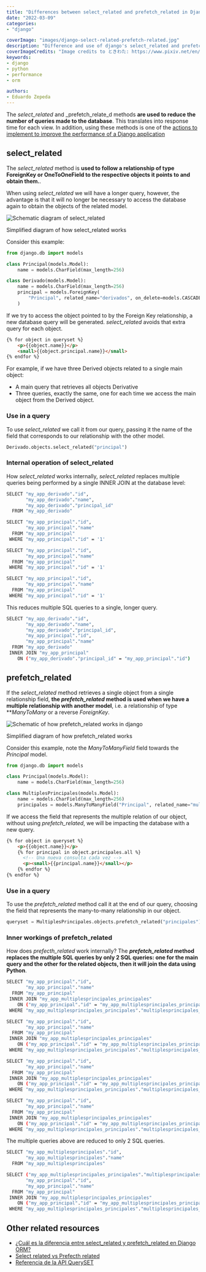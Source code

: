 ```yaml
---
title: "Differences between select_related and prefetch_related in Django"
date: "2022-03-09"
categories:
- "django"

coverImage: "images/django-select-related-prefetch-related.jpg"
description: "Difference and use of django's select_related and prefetch_related methods to reduce the number of queries or database queries"
coverImageCredits: "Image credits to ときわた: https://www.pixiv.net/en/users/5300811"
keywords:
- django
- python
- performance
- orm

authors:
- Eduardo Zepeda
---
```


The _select_related_ and _prefetch_relate_d methods **are used to reduce the number of queries made to the database**. This translates into response time for each view. In addition, using these methods is one of the [actions to implement to improve the performance of a Django application](/is-your-django-application-slow-maximize-its-performance-with-these-tips/)

## select_related

The _select_related_ method is **used to follow a relationship of type ForeignKey or OneToOneField to the respective objects it points to and obtain them.**.

When using _select_related_ we will have a longer query, however, the advantage is that it will no longer be necessary to access the database again to obtain the objects of the related model.

![Schematic diagram of select_related ](images/select_related.png)

Simplified diagram of how select_related works

Consider this example:

```python
from django.db import models

class Principal(models.Model):
    name = models.CharField(max_length=256)

class Derivado(models.Model):
    name = models.CharField(max_length=256)
    principal = models.ForeignKey(
        "Principal", related_name="derivados", on_delete=models.CASCADE
    )
```

If we try to access the object pointed to by the Foreign Key relationship, a new database query will be generated. _select_related_ avoids that extra query for each object.

```html
{% for object in queryset %}
    <p>{{object.name}}</p>
    <small>{{object.principal.name}}</small>
{% endfor %}
```

For example, if we have three Derived objects related to a single main object:

* A main query that retrieves all objects Derivative
* Three queries, exactly the same, one for each time we access the main object from the Derived object.

### Use in a query

To use _select_related_ we call it from our query, passing it the name of the field that corresponds to our relationship with the other model.

```python
Derivado.objects.select_related("principal")
```

### Internal operation of select_related

How _select_related_ works internally, _select_related_ replaces multiple queries being performed by a single INNER JOIN at the database level:

```bash
SELECT "my_app_derivado"."id",
       "my_app_derivado"."name",
       "my_app_derivado"."principal_id"
  FROM "my_app_derivado"

SELECT "my_app_principal"."id",
       "my_app_principal"."name"
  FROM "my_app_principal"
 WHERE "my_app_principal"."id" = '1'

SELECT "my_app_principal"."id",
       "my_app_principal"."name"
  FROM "my_app_principal"
 WHERE "my_app_principal"."id" = '1'

SELECT "my_app_principal"."id",
       "my_app_principal"."name"
  FROM "my_app_principal"
 WHERE "my_app_principal"."id" = '1'
```

This reduces multiple SQL queries to a single, longer query.

```bash
SELECT "my_app_derivado"."id",
       "my_app_derivado"."name",
       "my_app_derivado"."principal_id",
       "my_app_principal"."id",
       "my_app_principal"."name"
  FROM "my_app_derivado"
 INNER JOIN "my_app_principal"
    ON ("my_app_derivado"."principal_id" = "my_app_principal"."id")
```

## prefetch_related

If the _select_related_ method retrieves a single object from a single relationship field, **the _prefetch_related_ method is used when we have a multiple relationship with another model**, i.e. a relationship of type **_ManyToMany_ or a reverse _ForeignKey_.

![Schematic of how prefetch_related works in django](images/prefetch_related.png)

Simplified diagram of how prefetch_related works

Consider this example, note the _ManyToManyField_ field towards the _Principal_ model.

```python
from django.db import models

class Principal(models.Model):
    name = models.CharField(max_length=256)

class MultiplesPrincipales(models.Model):
    name = models.CharField(max_length=256)
    principales = models.ManyToManyField("Principal", related_name="multiples")
```

If we access the field that represents the multiple relation of our object, without using _prefetch_related_, we will be impacting the database with a new query.

```html
{% for object in queryset %}
    <p>{{object.name}}</p>
    {% for principal in object.principales.all %}
      <!-- Una nueva consulta cada vez -->
      <p><small>{{principal.name}}</small></p>
    {% endfor %}
{% endfor %}
```

### Use in a query

To use the _prefetch_related_ method call it at the end of our query, choosing the field that represents the many-to-many relationship in our object.

```python
queryset = MultiplesPrincipales.objects.prefetch_related("principales")
```

### Inner workings of prefetch_related

How does _prefecth_related_ work internally? The **_prefetch_related_ method replaces the multiple SQL queries by only 2 SQL queries: one for the main query and the other for the related objects, then it will join the data using Python**.

```bash
SELECT "my_app_principal"."id",
       "my_app_principal"."name"
  FROM "my_app_principal"
 INNER JOIN "my_app_multiplesprincipales_principales"
    ON ("my_app_principal"."id" = "my_app_multiplesprincipales_principales"."principal_id")
 WHERE "my_app_multiplesprincipales_principales"."multiplesprincipales_id" = '1'

SELECT "my_app_principal"."id",
       "my_app_principal"."name"
  FROM "my_app_principal"
 INNER JOIN "my_app_multiplesprincipales_principales"
    ON ("my_app_principal"."id" = "my_app_multiplesprincipales_principales"."principal_id")
 WHERE "my_app_multiplesprincipales_principales"."multiplesprincipales_id" = '2'

SELECT "my_app_principal"."id",
       "my_app_principal"."name"
  FROM "my_app_principal"
 INNER JOIN "my_app_multiplesprincipales_principales"
    ON ("my_app_principal"."id" = "my_app_multiplesprincipales_principales"."principal_id")
 WHERE "my_app_multiplesprincipales_principales"."multiplesprincipales_id" = '3'

SELECT "my_app_principal"."id",
       "my_app_principal"."name"
  FROM "my_app_principal"
 INNER JOIN "my_app_multiplesprincipales_principales"
    ON ("my_app_principal"."id" = "my_app_multiplesprincipales_principales"."principal_id")
 WHERE "my_app_multiplesprincipales_principales"."multiplesprincipales_id" = '4'
```

The multiple queries above are reduced to only 2 SQL queries.

```bash
SELECT "my_app_multiplesprincipales"."id",
       "my_app_multiplesprincipales"."name"
  FROM "my_app_multiplesprincipales"

SELECT ("my_app_multiplesprincipales_principales"."multiplesprincipales_id") AS "_prefetch_related_val_multiplesprincipales_id",
       "my_app_principal"."id",
       "my_app_principal"."name"
  FROM "my_app_principal"
 INNER JOIN "my_app_multiplesprincipales_principales"
    ON ("my_app_principal"."id" = "my_app_multiplesprincipales_principales"."principal_id")
 WHERE "my_app_multiplesprincipales_principales"."multiplesprincipales_id" IN ('1', '2', '3', '4')
```

## Other related resources

* [¿Cuál es la diferencia entre select_related y prefetch_related en Django ORM?](https://stackoverflow.com/questions/31237042/whats-the-difference-between-select-related-and-prefetch-related-in-django-orm)
* [Select related vs Prefecth related](https://buildatscale.tech/select_related-vs-prefetch_related/)
* [Referencia de la API QuerySET](https://docs.djangoproject.com/en/dev/ref/models/querysets/)